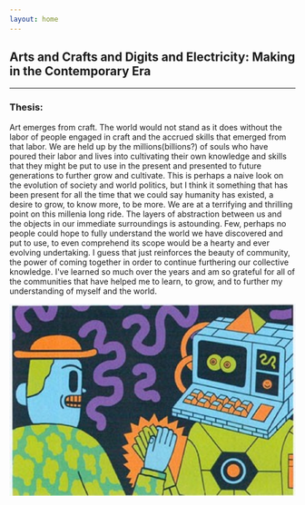```yaml
---
layout: home
---
```

## Arts and Crafts and Digits and Electricity: Making in the Contemporary Era
---

### Thesis:

Art emerges from craft. The world would not stand as it does without the labor of people engaged in craft and the accrued skills that emerged from that labor. We are held up by the millions(billions?) of souls who have poured their labor and lives into cultivating their own knowledge and skills that they might be put to use in the present and presented to future generations to further grow and cultivate. This is perhaps a naive look on the evolution of society and world politics, but I think it something that has been present for all the time that we could say humanity has existed, a desire to grow, to know more, to be more.  We are at a terrifying and thrilling point on this millenia long ride. The layers of abstraction between us and the objects in our immediate surroundings is astounding. Few, perhaps no people could hope to fully understand the world we have discovered and put to use, to even comprehend its scope would be a hearty and ever evolving undertaking. I guess that just reinforces the beauty of community, the power of coming together in order to continue furthering our collective knowledge. I've learned so much over the years and am so grateful for all of the communities that have helped me to learn, to grow, and to further my understanding of myself and the world.

![Computer Fun](/images/CompSci.jpg)
